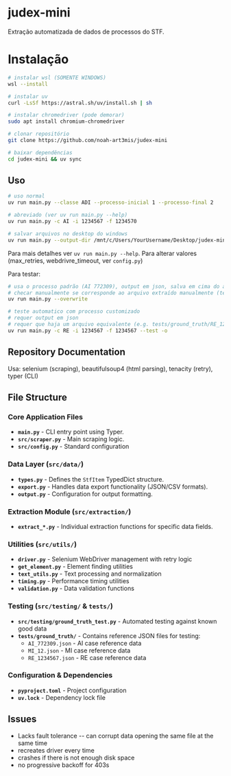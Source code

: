 # judex-mini

Extração automatizada de dados de processos do STF.

# Instalação

```bash
# instalar wsl (SOMENTE WINDOWS)
wsl --install

# instalar uv
curl -LsSf https://astral.sh/uv/install.sh | sh

# instalar chromedriver (pode demorar)
sudo apt install chromium-chromedriver

# clonar repositório
git clone https://github.com/noah-art3mis/judex-mini

# baixar dependências
cd judex-mini && uv sync
```

## Uso

```bash
# uso normal
uv run main.py --classe ADI --processo-inicial 1 --processo-final 2

# abreviado (ver uv run main.py --help)
uv run main.py -c AI -i 1234567 -f 1234570

# salvar arquivos no desktop do windows
uv run main.py --output-dir /mnt/c/Users/YourUsername/Desktop/judex-mini
```

Para mais detalhes ver `uv run main.py --help`. Para alterar valores (max_retries, webdrivre_timeout, ver `config.py`)

Para testar:

```bash
# usa o processo padrão (AI 772309), output em json, salva em cima do arquivo
# checar manualmente se corresponde ao arquivo extraído manualmente (tests/ground_truth/AI_772309.json)
uv run main.py --overwrite

# teste automatico com processo customizado
# requer output em json
# requer que haja um arquivo equivalente (e.g. tests/ground_truth/RE_1234567.json)
uv run main.py -c RE -i 1234567 -f 1234567 --test -o
```

## Repository Documentation

Usa: selenium (scraping), beautifulsoup4 (html parsing), tenacity (retry), typer (CLI)

## File Structure

### Core Application Files

-   **`main.py`** - CLI entry point using Typer.
-   **`src/scraper.py`** - Main scraping logic.
-   **`src/config.py`** - Standard configuration

### Data Layer (`src/data/`)

-   **`types.py`** - Defines the `StfItem` TypedDict structure.
-   **`export.py`** - Handles data export functionality (JSON/CSV formats).
-   **`output.py`** - Configuration for output formatting.

### Extraction Module (`src/extraction/`)

-   **`extract_*.py`** - Individual extraction functions for specific data fields.

### Utilities (`src/utils/`)

-   **`driver.py`** - Selenium WebDriver management with retry logic
-   **`get_element.py`** - Element finding utilities
-   **`text_utils.py`** - Text processing and normalization
-   **`timing.py`** - Performance timing utilities
-   **`validation.py`** - Data validation functions

### Testing (`src/testing/` & `tests/`)

-   **`src/testing/ground_truth_test.py`** - Automated testing against known good data
-   **`tests/ground_truth/`** - Contains reference JSON files for testing:
    -   `AI_772309.json` - AI case reference data
    -   `MI_12.json` - MI case reference data
    -   `RE_1234567.json` - RE case reference data

### Configuration & Dependencies

-   **`pyproject.toml`** - Project configuration
-   **`uv.lock`** - Dependency lock file

## Issues

-   Lacks fault tolerance -- can corrupt data opening the same file at the same time
-   recreates driver every time
-   crashes if there is not enough disk space
-   no progressive backoff for 403s
